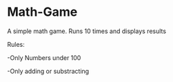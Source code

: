 # Math-Game
A simple math game. Runs 10 times and displays results 

Rules:

-Only Numbers under 100

-Only adding or substracting

